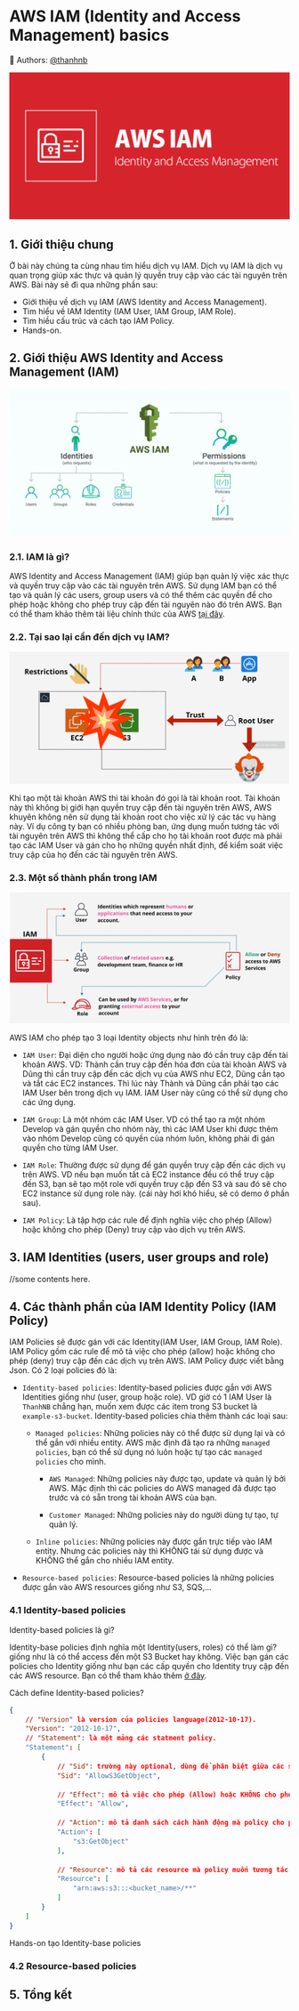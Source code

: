 # AWS IAM (Identity and Access Management) basics

🚀 Authors: [@thanhnb](https://github.com/nbthanh98)

![aws-iam](../.gitbook/assets/IAM-AWS.png)

## 1. Giới thiệu chung

Ở bài này chúng ta cùng nhau tìm hiểu dịch vụ IAM. Dịch vụ IAM là dịch vụ quan trọng giúp xác thực và quản lý quyền truy cập vào các tài nguyên trên AWS. Bài này sẽ đi qua những phần sau:

- Giới thiệu về dịch vụ IAM (AWS Identity and Access Management).
- Tìm hiểu về IAM Identity (IAM User, IAM Group, IAM Role).
- Tìm hiều cấu trúc và cách tạo IAM Policy.
- Hands-on.

## 2. Giới thiệu AWS Identity and Access Management (IAM)

![aws-iam-overview](../.gitbook/assets/IAM-Identities-and-permission.png)

### 2.1. IAM là gì?

AWS Identity and Access Management (IAM) giúp bạn quản lý việc xác thực và quyền truy cập vào các tài nguyên trên AWS. Sử dụng IAM bạn có thể tạo và quản lý các users, group users và có thể thêm các quyền để cho phép hoặc không cho phép truy cập đến tài nguyên nào đó trên AWS. Bạn có thể tham khảo thêm tài liệu chính thức của AWS [tại đây](https://aws.amazon.com/vi/iam/).

### 2.2. Tại sao lại cần đến dịch vụ IAM?

![why-we-need-iam-service](../.gitbook/assets/iam-2.png)

Khi tạo một tài khoản AWS thì tài khoản đó gọi là tài khoản root. Tài khoản này thì không bị giới hạn quyền truy cập đến tài nguyên trên AWS, AWS khuyên không nên sử dụng tài khoản root cho việc xử lý các tác vụ hàng này. Ví dụ công ty bạn có nhiều phòng ban, ứng dụng muốn tương tác với tài nguyên trên AWS thì không thể cấp cho họ tài khoản root được mà phải tạo các IAM User và gán cho họ những quyền nhất định, để kiểm soát việc truy cập của họ đến các tài nguyên trên AWS.

### 2.3. Một số thành phần trong IAM

![identity-objects-type](../.gitbook/assets/iam-4.png)

AWS IAM cho phép tạo 3 loại Identity objects như hình trên đó là:

- `IAM User`: Đại diện cho người hoặc ứng dụng nào đó cần truy cập đến tài khoản AWS. VD: Thành cần truy cập đến hóa đơn của tài khoản AWS và Dũng thì cần truy cập đến các dịch vụ của AWS như EC2, Dũng cần tạo và tắt các EC2 instances. Thì lúc này Thành và Dũng cần phải tạo các IAM User bên trong dịch vụ IAM. IAM User này cũng có thể sử dụng cho các ứng dụng.

- `IAM Group`: Là một nhóm các IAM User. VD có thể tạo ra một nhóm Develop và gán quyền cho nhóm này, thì các IAM User khi được thêm vào nhóm Develop cũng có quyền của nhóm luôn, không phải đi gán quyền cho từng IAM User.

- `IAM Role`: Thường được sử dụng để gán quyền truy cập đến các dịch vụ trên AWS. VD nếu bạn muốn tất cả EC2 instance đều có thể truy cập đến S3, bạn sẽ tạo một role với quyền truy cập đến S3 và sau đó sẽ cho EC2 instance sử dụng role này. (cái này hơi khó hiểu, sẽ có demo ở phần sau).

- `IAM Policy`: Là tập hợp các rule để định nghĩa việc cho phép (Allow) hoặc không cho phép (Deny) truy cập vào dịch vụ trên AWS.

## 3. IAM Identities (users, user groups and role)

//some contents here.

## 4. Các thành phần của IAM Identity Policy (IAM Policy)

IAM Policies sẽ được gán với các Identity(IAM User, IAM Group, IAM Role). IAM Policy gồm các rule để mô tả việc cho phép (allow) hoặc không cho phép (deny) truy cập đến các dịch vụ trên AWS. IAM Policy được viết bằng Json. Có 2 loại policies đó là:

- `Identity-based policies`: Identity-based policies được gắn với AWS Identities giống như (user, group hoặc role). VD giờ có 1 IAM User là `ThanhNB` chẳng hạn, muốn xem được các item trong S3 bucket là `example-s3-bucket`. Identity-based policies chia thêm thành các loại sau:

  - `Managed policies`: Những policies này có thể được sử dụng lại và có thể gắn với nhiều entity. AWS mặc định đã tạo ra những `managed policies`, bạn có thể sử dụng nó luôn hoặc tự tạo các `managed policies` cho mình.

    - `AWS Managed`: Những policies này được tạo, update và quản lý bởi AWS. Mặc định thì các policies do AWS managed đã được tạo trước và có sẵn trong tài khoản AWS của bạn. 

    - `Customer Managed`: Những policies này do người dùng tự tạo, tự quản lý.

  - `Inline policies`: Những policies này được gắn trực tiếp vào IAM entity. Nhưng các policies này thì KHÔNG tái sử dụng được và KHÔNG thể gắn cho nhiều IAM entity.

- `Resource-based policies`: Resource-based policies là những policies được gắn vào AWS resources giống như S3, SQS,...

### 4.1 Identity-based policies

Identity-based policies là gì?

Identity-base policies định nghĩa một Identity(users, roles) có thể làm gì? giống như là có thể access đến một S3 Bucket hay không. Việc bạn gán các policies cho Identity giống như bạn các cấp quyền cho Identity truy cập đến các AWS resource. Bạn có thể tham khảo thêm [ở đây](https://github.com/awsdocs/aws-glue-developer-guide/blob/master/doc_source/using-identity-based-policies.md).

Cách define Identity-based policies?

```json
{
    // "Version" là version của policies language(2012-10-17).
	"Version": "2012-10-17",
    // "Statement": là một mảng các statment policy.
	"Statement": [
		{
            // "Sid": trường này optional, dùng để phân biệt giữa các stament bên trong mảng "Statement"
            "Sid": "AllowS3GetObject",

            // "Effect": mô tả việc cho phép (Allow) hoặc KHÔNG cho phép (Deny).
            "Effect": "Allow",

            // "Action": mô tả danh sách cách hành động mà policy cho phép (Allow) hoặc KHÔNG cho phép (Deny).
			"Action": [
				"s3:GetObject"
			],

            // "Resource": mô tả các resource mà policy muốn tương tác.
			"Resource": [
                "arn:aws:s3:::<bucket_name>/**"
            ]
		}
	]
}
```

Hands-on tạo Identity-base policies


### 4.2 Resource-based policies

## 5. Tổng kết